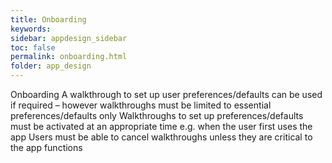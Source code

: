 ```yaml
---
title: Onboarding 
keywords:
sidebar: appdesign_sidebar
toc: false
permalink: onboarding.html
folder: app_design 
---
```


Onboarding
A walkthrough to set up user preferences/defaults can be used if required – however walkthroughs must be limited to essential preferences/defaults only
Walkthroughs to set up preferences/defaults must be activated at an appropriate time e.g. when the user first uses the app
Users must be able to cancel walkthroughs unless they are critical to the app functions